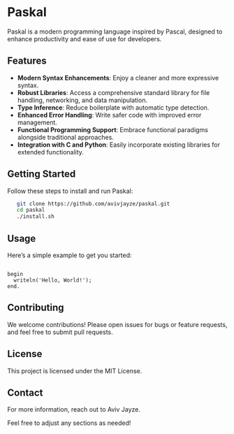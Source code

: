 # Paskal

Paskal is a modern programming language inspired by Pascal, designed to enhance productivity and ease of use for developers.

## Features

- **Modern Syntax Enhancements**: Enjoy a cleaner and more expressive syntax.
- **Robust Libraries**: Access a comprehensive standard library for file handling, networking, and data manipulation.
- **Type Inference**: Reduce boilerplate with automatic type detection.
- **Enhanced Error Handling**: Write safer code with improved error management.
- **Functional Programming Support**: Embrace functional paradigms alongside traditional approaches.
- **Integration with C and Python**: Easily incorporate existing libraries for extended functionality.

## Getting Started

Follow these steps to install and run Paskal:

```bash
   git clone https://github.com/avivjayze/paskal.git
   cd paskal
   ./install.sh
```
## Usage

Here’s a simple example to get you started:

```paskal

begin
  writeln('Hello, World!');
end.
```

## Contributing

We welcome contributions! Please open issues for bugs or feature requests, and feel free to submit pull requests.

## License

This project is licensed under the MIT License.

## Contact

For more information, reach out to Aviv Jayze.

Feel free to adjust any sections as needed!

